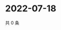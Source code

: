 # 2022-07-18

共 0 条

<!-- BEGIN WEIBO -->
<!-- 最后更新时间 Mon Jul 18 2022 05:14:08 GMT+0800 (China Standard Time) -->

<!-- END WEIBO -->
